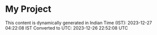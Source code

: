 # My Project

This content is dynamically generated in Indian Time (IST): 2023-12-27 04:22:08 IST
Converted to UTC: 2023-12-26 22:52:08 UTC
